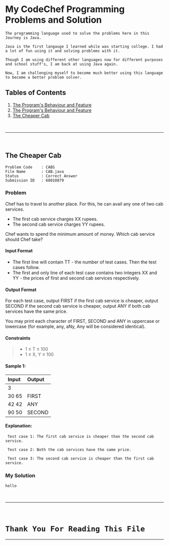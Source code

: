 # My CodeChef Programming Problems and Solution

```
The programming language used to solve the problems here in this Journey is Java.

Java is the first langauge I learned while was starting college. I had a lot of fun using it and solving problems with it.

Though I am using different other languages now for different purposes and school stuff's, I am back at using Java again.

Now, I am challenging myself to become much better using this language to become a better problem solver.
```

## Tables of Contents

1. [The Program's Behaviour and Feature](#the-programs-behaviour-and-features)
2. [The Program's Behaviour and Feature](#the-programs-behaviour-and-features)
3. [The Cheaper Cab](#the-cheaper-cab)

<br>

---

<br>

## The Cheaper Cab

```
Problem Code    : CABS
File Name       : CAB.java
Status          : Correct Answer
Submission ID   : 68010879
```


### Problem

Chef has to travel to another place. For this, he can avail any one of two cab services.

- The first cab service charges XX rupees.
- The second cab service charges YY rupees.

Chef wants to spend the minimum amount of money. Which cab service should Chef take?

#### Input Format

- The first line will contain TT - the number of test cases. Then the test cases follow.
- The first and only line of each test case contains two integers XX and YY - the prices of first and second cab services respectively.

#### Output Format
For each test case, output FIRST if the first cab service is cheaper, output SECOND if the second cab service is cheaper, output ANY if both cab services have the same price.

You may print each character of FIRST, SECOND and ANY in uppercase or lowercase (for example, any, aNy, Any will be considered identical).

#### Constraints

>- 1 ≤ T ≤ 100
>- 1 ≤ X, Y ≤ 100 

#### Sample 1:

| Input     | Output  | 
| :---------| :------ |
| 3         |         |
| 30 65     | FIRST   |
| 42 42     | ANY     |
| 90 50     | SECOND  |


#### Explanation:

``` 
 Test case 1: The first cab service is cheaper than the second cab service.

 Test case 2: Both the cab services have the same price.

 Test case 3: The second cab service is cheaper than the first cab service.
``` 

### My Solution
```
hello
```





<br>

---

<br>

# `Thank You For Reading This File`
---